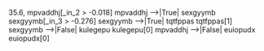 35.6, mpvaddhj[_in_2 > -0.018]
mpvaddhj -->|True| sexgyymb
sexgyymb[_in_3 > -0.276]
sexgyymb -->|True| tqtfppas
tqtfppas[1]
sexgyymb -->|False| kulegepu
kulegepu[0]
mpvaddhj -->|False| euiopudx
euiopudx[0]

